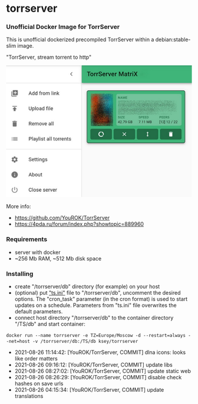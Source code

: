 # torrserver
### Unofficial Docker Image for TorrServer

This is unofficial dockerized precompiled TorrServer within a debian:stable-slim image.

"TorrServer, stream torrent to http"

![TorrServer](https://raw.githubusercontent.com/MrKsey/torrserver/master/ts.jpg)

More info:
- https://github.com/YouROK/TorrServer
- https://4pda.ru/forum/index.php?showtopic=889960

### Requirements

* server with docker
* ~256 Mb RAM, ~512 Mb disk space 

### Installing

- сreate "/torrserver/db" directory (for example) on your host
- (optional) put ["ts.ini"](https://raw.githubusercontent.com/MrKsey/torrserver/master/ts.ini) file to "/torrserver/db", uncomment the desired options. The "cron_task" parameter (in the cron format) is used to start updates on a schedule. Parameters from "ts.ini" file overwrites the default parameters.
- connect host directory "/torrserver/db" to the container directory "/TS/db" and start container:
```
docker run --name torrserver -e TZ=Europe/Moscow -d --restart=always --net=host -v /torrserver/db:/TS/db ksey/torrserver
```





























































































































































































































































































* 2021-08-26 11:14:42: [YouROK/TorrServer, COMMIT] dlna icons: looks like order matters
* 2021-08-26 09:16:12: [YouROK/TorrServer, COMMIT] update libs
* 2021-08-26 08:27:02: [YouROK/TorrServer, COMMIT] update static web
* 2021-08-26 08:26:29: [YouROK/TorrServer, COMMIT] disable check hashes on save urls
* 2021-08-26 04:15:34: [YouROK/TorrServer, COMMIT] update translations
